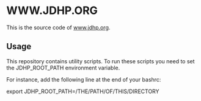 # WWW.JDHP.ORG

This is the source code of www.jdhp.org.

## Usage

This repository contains utility scripts.
To run these scripts you need to set the JDHP_ROOT_PATH environment variable.

For instance, add the following line at the end of your bashrc:

 export JDHP_ROOT_PATH=/THE/PATH/OF/THIS/DIRECTORY

